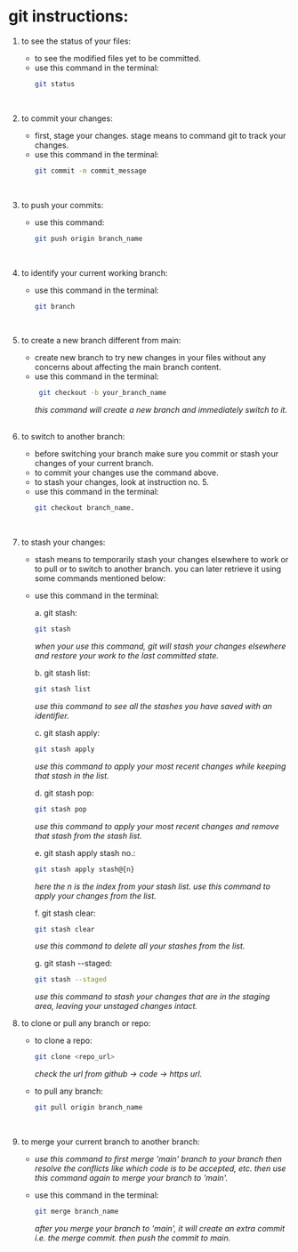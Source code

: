 # git instructions:

1. to see the status of your files:

    - to see the modified files yet to be committed.
    - use this command in the terminal: 
        ```sh
        git status
        ```
    <br>
2. to commit your changes:

    - first, stage your changes. stage means to command git to track your changes. 
    - use this command in the terminal: 
        ```sh
        git commit -m commit_message
        ```
    <br>
3. to push your commits:

    - use this command:
        ```sh
        git push origin branch_name
        ```
    <br>
4. to identify your current working branch:

    - use this command in the terminal: 
        ```sh
       git branch
        ```
    <br>
5. to create a new branch different from main:

    - create new branch to try new changes in your files without any concerns about affecting the main branch content.
    - use this command in the terminal:
        ```sh
         git checkout -b your_branch_name
        ```
        *this command will create a new branch and immediately switch to it.*
    <br>
6. to switch to another branch:
    
    - before switching your branch make sure you commit or stash your changes of your current branch. 
    - to commit your changes use the command above.
    - to stash your changes, look at instruction no. 5.
    - use this command in the terminal:
        ```sh
        git checkout branch_name.
        ```
    <br>
7. to stash your changes:

    - stash means to temporarily stash your changes elsewhere to work or to pull or to switch to another branch. you can later retrieve it using some commands mentioned below:
    - use this command in the terminal:
        
        a. git stash:
        ```sh
        git stash
        ```
        *when your use this command, git will stash your changes elsewhere and restore your work to the last committed state.*

        b. git stash list:
        ```sh
        git stash list
        ```
        *use this command to see all the stashes you have saved with an identifier.*

        c. git stash apply:
        ```sh
        git stash apply
        ```
        *use this command to apply your most recent changes while keeping that stash in the list.*

        d. git stash pop:
        ```sh
        git stash pop
        ```
        *use this command to apply your most recent changes and remove that stash from the stash list.*

        e. git stash apply stash no.:
        ```sh
        git stash apply stash@{n}
        ```
        *here the n is the index from your stash list.  use this command to apply your changes from the list.*

        f. git stash clear:
        ```sh
        git stash clear
        ```
        *use this command to delete all your stashes from the list.*

        g. git stash --staged:
        ```sh 
        git stash --staged
        ```
        *use this command to stash your changes that are in the staging area, leaving your unstaged changes intact.*
        <br>
8.  to clone or pull any branch or repo:

    - to clone a repo:
        ```sh
        git clone <repo_url>
        ``` 
        *check the url from github -> code -> https url.*

    - to pull any branch:
        ```sh
        git pull origin branch_name
        ```
        <br>
9. to merge your current branch to another branch:

    - *use this command to first merge 'main' branch to your branch then resolve the conflicts like which code is to be accepted, etc. then use this command again to merge your branch to 'main'.*

    - use this command in the terminal:
        ```sh
        git merge branch_name
        ```
        *after you merge your branch to 'main', it will create an extra commit i.e. the merge commit. then push the commit to main.*

